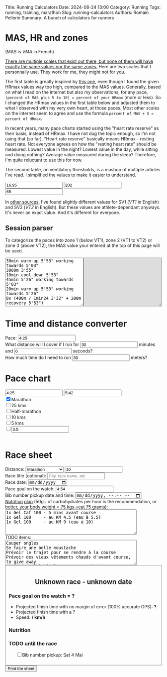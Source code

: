 Title: Running Calculators
Date: 2024-08-24 13:00
Category: Running
Tags: running, training, marathon
Slug: running-calculators
Authors: Romain Pellerin
Summary: A bunch of calculators for runners

<script>
    const matchPaceFormatWithColon = v => v && v.match(/^(\d{1,2}):(\d{2})$/);
    const matchPaceFormatWithQuotes = v => v && v.match(/^(\d{1,2})'(\d{2})"$/);
    const paceToSeconds = (v, separator = 'COLON') => {
            const [, minutes, seconds] = separator === 'COLON' ? matchPaceFormatWithColon(v) : matchPaceFormatWithQuotes(v)
            return Number(minutes) * 60 + Number(seconds)
    }
    const differenceBetweenPaces = (min, max) => paceToSeconds(max) - paceToSeconds(min)
    const secondsToTime = (v) => {
            let minutes = Math.floor(v / 60)
            let hours = 0
            const seconds = String(v % 60).padStart(2, '0')
            if (minutes > 59) {
                    hours = Math.floor(minutes / 60)
                    minutes = String(minutes % 60).padStart(2, '0')
            }
            minutes = String(minutes)
            const result = [String(hours), minutes, seconds]
            result.valueWithQuotes = hours ? `${hours}h${minutes}'${seconds}"` : `${minutes}'${seconds}"`
            result.valueWithColon = hours ? `${hours}:${minutes}:${seconds}` : `${minutes}:${seconds}`
            return result
    }
    const roundTo1 = num => Math.round((num + Number.EPSILON) * 10) / 10
    const paceInSecondsToSpeed = paceInSeconds => roundTo1(3600.0/paceInSeconds) // .toFixed(1) is less precise
    const speedInKmhTimesPercent = (kmh, percent) => (percent * kmh / 100).toFixed(2)
    const paceInSecondsToFinishTime = (paceInSeconds, kms) => secondsToTime(Math.ceil(paceInSeconds * kms)).valueWithColon
    const secondsAtPaceToMeters = (seconds, paceInSeconds) => Math.floor((seconds * 1000) / paceInSeconds)
    const metersAtPaceToSeconds = (meters, paceInSeconds) => Math.ceil((meters * paceInSeconds) / 1000)
    const speedToSecondsForOneKilometer = speed => Math.ceil(3600/speed)
</script>

# MAS, HR and zones

(MAS is _VMA_ in French)

[There are multiple scales that exist out there, but none of them will have exactly the same values nor the same zones.](https://youtu.be/4QhT_6YgOuI?t=1861) Here are two scales that I personnally use. They work for me, they might not for you.

The first table is greatly inspired by [this one](https://www.facebook.com/lorblanchet/posts/pfbid032J13PKC2rDPA84weL5dXZ9G8GpznZBVwgrqZszF6opB121oEpwqKZ7hjNQ2NCehel), even though I found the given HRmax values way too high, compared to the MAS values. Generally, based on what I read on the internet but also my observations, for any pace, `(percent of MAS plus 5 to 10) = percent of your HRmax` (more or less). So I changed the HRmax values in the first table below and adjusted them to what I observed with my very own heart, at those paces. Most other scales on the internet seem to agree and use the formula `percent of MAS + 5 = percent of HRmax`.

In recent years, many pace charts started using the "heart rate reserve" as their basis, instead of HRmax. I have not dug the topic enough, so I'm not using that (so far). "Heart rate reserve" basically means HRmax - resting heart rate. Not everyone agrees on how the "resting heart rate" should be measured. Lowest value in the night? Lowest value in the day, while sitting and doing nothing? Average value measured during the sleep? Therefore, I'm quite reluctant to use this for now.

The second table, on ventilatory thresholds, is a mashup of multiple articles I've read. I simplified the values to make it easier to understand.

<input type="number" step="0.01" id="mas" placeholder="MAS speed (km/h)" value="16.95"/>
<input type="number" step="1" id="maxhr" placeholder="Max HR" value="202"/>

<div>
<input type="number" step="1" id="random_percent" placeholder="% of your MAS" value="65"/>
<span id="random_percent_result"></span>
</div>

<div id="zones_result"></div>

In [other sources](https://youtu.be/ZDdZ3TqJkd8?t=471), I've found slightly different values for SV1 (_VT1_ in English) and SV2 (_VT2_ in English). But these values are athlete-dependant anyways. It's never an exact value. And it's different for everyone.

<script>
  const masInput = document.querySelector('input#mas')
  const maxHrInput = document.querySelector('input#maxhr')
  const randomPercent = document.querySelector('input#random_percent')

  const zones = [
    [
      {percentHr: [70], percentMas: [50,60], zone: 1, name: 'Endurance fondamentale'},
      {percentHr: [70,75], percentMas: [60,70], zone: 2, name: 'Endurance active'},
      {percentHr: [75,85], percentMas: [70,80], zone: 3, name: 'Allure marathon'},
      {percentHr: [85,95], percentMas: [80,90], zone: 4, name: 'Allures semi→10km, allure tempo, allure "au seuil" [anaérobie]'},
      {percentHr: [95,100], percentMas: [90,100], zone: 5, name: 'Allures 5km→VMA'},
    ],
    [
      {percentHr: [80], percentMas: [75], zone: 1, name: 'Sous le seuil aérobie / seuil ventilatoire 1 (SV1) = endurance fondamentale'},
      {percentHr: [80,90], percentMas: [75,85], zone: 2, name: 'Entre le seuil aérobie (SV1) et anaérobie (SV2) = allures marathon→semi'},
      {percentHr: [90,100], percentMas: [85,100], zone: 3, name: 'Au delà de SV2 = allures 10km→VMA'},
    ]
  ]

  function MASzonesInputChange() {
    if (!masInput.value) return

    document.querySelector('#zones_result').innerHTML = ""
    let randomPercentResult
    if (randomPercent.value) {
      const speed = speedInKmhTimesPercent(masInput.value, randomPercent.value)
      randomPercentResult = `= ${secondsToTime(speedToSecondsForOneKilometer(speed)).valueWithQuotes} (${speed} km/h)`
    }
    else {
      randomPercentResult = ""
    }
    document.querySelector('span#random_percent_result').innerHTML = randomPercentResult

    zones.forEach((zones,index,array) => {
        let newTable = "<table class=\"collapse\"><thead><tr><th>Zone</th><th>Name(s)</th><th>% MAS</th><th>% HRmax</th><th>Pace</th></tr></thead><tbody>"

        const hueStep = (120 / (zones.length - 1))
        zones.map(({percentMas,zone,percentHr,name},index,array) => {
          const hue = 120 - (index * hueStep)
          const color = `hsl(${hue}, 100%, 50%)`
          const speeds = percentMas.map(percent => speedInKmhTimesPercent(masInput.value, percent))
          const paces = speeds.map(speed => secondsToTime(speedToSecondsForOneKilometer(speed)).valueWithQuotes)
          const hrs = maxHrInput.value ? percentHr.map(hr => Math.round(maxHrInput.value * hr / 100)) : []
          newTable += `<tr style="background-color: ${color}"><td>${zone}</td><td>${name}</td>`
          newTable += `<td>${percentMas.length === 1 ? '<=&nbsp;' : ''}${percentMas.join('&nbsp;-&nbsp;')}%<br />${speeds.join('&nbsp;-&nbsp;')}&nbsp;km/h</td>`
          newTable += `<td>${percentHr.length === 1 ? '<=&nbsp;' : ''}${percentHr.length > 0 ? `${percentHr.join('&nbsp;-&nbsp;')}%` : ''}${hrs.length > 0 ? `<br />${hrs.join('&nbsp;-&nbsp;')}&nbsp;bpm` : ''}</td>`
          newTable += `<td>${paces.join('&nbsp;-&nbsp;')}</td>`
          newTable += `</tr>`
        })

        newTable += "</tbody></table>"
        document.querySelector('#zones_result').innerHTML += newTable
    })
  }

  masInput.addEventListener('input', MASzonesInputChange)
  maxHrInput.addEventListener('input', MASzonesInputChange)
  randomPercent.addEventListener('input', MASzonesInputChange)
  MASzonesInputChange()
</script>

## Session parser

To categorize the paces into zone 1 (below VT1), zone 2 (VT1 to VT2) or zone 3 (above VT2), the MAS value your entered at the top of this page will be used.

<div style="display: flex">
<textarea style="flex: 1 0 0" id="session_parser" rows="10" cols="0">
30min warm-up 5'53" working towards 5'03"
3000m 3'55"
10min cool-down 5'53"
45min 5'26" working towards 5'03"
20min warm-up 5'53" working towards 5'26"
8x (400m / 1min24 3'32" + 200m recovery 5'53")
10min cool-down 5'53"
6km 5'53" working towards 5'26"
4km 4'57"
</textarea>

<textarea style="flex: 1 0 0; background-color: #ddd" id="session_parser_results" rows="10" cols="0" readonly></textarea>

</div>

<div id="session_parser_zones_results"></div>

<script>
    const sessionParserTextarea = document.querySelector('textarea#session_parser')
    const sessionParserResults = document.querySelector('#session_parser_results')

    const regexWithMultiplicator = /^(?<multiplicator>\d+)\s?x\s?\((?<rest>.*?)\)$/
    const regexWorkingTowards = /(?<paceA>\d{1,2}'\d{2}")\s?working towards\s?(?<paceB>\d{1,2}'\d{2}")/g

    // ([a-z-]+ )? is for recovery/warm-up/cool-down terms
    const regexFindMeters = /(?<meters>\d{2,5})\s?m (?:\/ \dmin\d{1,2} )?([a-z-]+ )?(?<pace>\d{1,2}'\d{2}")/g
    const regexFindKiloMeters = /(?<kilometers>\d{1,2}(\.\d{1,3})?)\s?km ([a-z-]+ )?(?<pace>\d{1,2}'\d{2}")/g
    const regexMinsSecsToDistance = /(?<mins>\d{1,3})\s?mins?(?<secs>\d{1,2})? ([a-z-]+ )?(?<pace>\d{1,2}'\d{2}")/g

    function sessionParserInputChange() {
        const zone1 = [] // % MAS <= 75
        const zone2 = [] // % MAS <= 85
        const zone3 = [] // % MAS > 85

        const vt1Speed = speedInKmhTimesPercent(masInput.value, 75)
        const vt2Speed = speedInKmhTimesPercent(masInput.value, 85)
        const vt1PaceInSeconds = speedToSecondsForOneKilometer(vt1Speed)
        const vt2PaceInSeconds = speedToSecondsForOneKilometer(vt2Speed)

        const lines = sessionParserTextarea.value.split("\n")
        const results = lines.map(l => l.trim()).filter(l => l.length > 0).map(line => {
                let lineToParse = line
                let multiplicator = 1

                let result = lineToParse.match(regexWithMultiplicator)
                if (result) {
                        multiplicator *= result.groups.multiplicator
                        lineToParse = result.groups.rest
                }

                // Let's replace the "working towards" with their average pace
                result = lineToParse.matchAll(regexWorkingTowards)
                for (const match of result) {
                        const {paceA, paceB} = match.groups
                        const toReplace = match[0]
                        let averagePace = Math.ceil((paceToSeconds(paceA, 'QUOTE') + paceToSeconds(paceB, 'QUOTE')) / 2)
                        averagePace = secondsToTime(averagePace).valueWithQuotes
                        lineToParse = lineToParse.replace(toReplace, averagePace)
                }

                // Let's replace `400m 4'57"` with `4000@4'57"`
                result = lineToParse.matchAll(regexFindMeters)
                for (const match of result) {
                        const {meters, pace} = match.groups
                        const toReplace = match[0]
                        const metersAtPace = `${meters}@${pace}`
                        lineToParse = lineToParse.replace(toReplace, metersAtPace)
                }
                // Let's replace `4km 4'57"` with `4000@4'57"`
                result = lineToParse.matchAll(regexFindKiloMeters)
                for (const match of result) {
                        const {kilometers, pace} = match.groups
                        const toReplace = match[0]
                        const metersAtPace = `${Number(kilometers)*1000}@${pace}`
                        lineToParse = lineToParse.replace(toReplace, metersAtPace)
                }
                // Let's replace `10min cool-down 5'53" with 1700@5'53"` with `1700@5'53"`
                result = lineToParse.matchAll(regexMinsSecsToDistance)
                for (const match of result) {
                        const {mins, secs, pace} = match.groups
                        const toReplace = match[0]
                        const paceInSeconds = paceToSeconds(pace, "QUOTES")
                        const meters = secondsAtPaceToMeters((Number(mins) * 60) + Number(secs ?? "0"), paceInSeconds)
                        const metersAtPace = `${meters}@${pace}`
                        lineToParse = lineToParse.replace(toReplace, metersAtPace)
                }

                let segments
                if (lineToParse.includes('+')) {
                        segments = lineToParse.split(/\s?\+\s?/)
                }
                else {
                        segments = [lineToParse]
                }
                if (!segments.every(segment => segment.match(/^\d+@\d{1,2}'\d{2}"$/))) {
                        return "Line could not be parsed"
                }

                segments = segments.map(segment => {
                        let [meters, pace] = segment.split('@')
                        meters *= multiplicator
                        const paceInSeconds = paceToSeconds(pace, "QUOTES")
                        if (paceInSeconds >= vt1PaceInSeconds) zone1.push(meters)
                        else if (paceInSeconds >= vt2PaceInSeconds) zone2.push(meters)
                        else zone3.push(meters)

                        return `${meters}@${pace}`
                })
                return segments.join(" + ")
        })

        sessionParserResults.innerHTML = results.filter(l => l.length > 0).join("\n")

        const metersInZone1 = zone1.reduce((acc, item) => acc + item, 0)
        const metersInZone2 = zone2.reduce((acc, item) => acc + item, 0)
        const metersInZone3 = zone3.reduce((acc, item) => acc + item, 0)
        const zonesResults = document.querySelector('#session_parser_zones_results')
        zonesResults.innerHTML = `Zone 1: ${metersInZone1/1000}kms<br />Zone 2 (faster than ${secondsToTime(vt1PaceInSeconds).valueWithQuotes}): ${metersInZone2/1000}kms<br />Zone 3 (faster than ${secondsToTime(vt2PaceInSeconds).valueWithQuotes}): ${metersInZone3/1000}kms<br /><button id="sessionCopy">Copy</button>`

        const copyContent = async () => {
                try {
                        // Fo google spreadsheet, columns "quality kms in zone 2" and "quality kms in zone 3"
                        await navigator.clipboard.writeText(`${metersInZone2/1000}\t${metersInZone3/1000}`);
                        console.log('Content copied to clipboard');
                } catch (err) {
                        console.error('Failed to copy: ', err);
                }
        }
        document.querySelector('button#sessionCopy').onclick = copyContent
    }
    sessionParserTextarea.addEventListener('input', sessionParserInputChange)
    masInput.addEventListener('input', sessionParserInputChange)
    sessionParserInputChange()
</script>

# Time and distance converter

<div id="time_and_distance_converter">
<div>Pace: <input pattern="\d{1,2}:\d{2}" type="text" id="time_and_distance_converter_pace" placeholder="Pace" value="4:25"/></div>
<div>What distance will I cover if I run for <input type="number" step="1" id="time_to_distance_mins" value="30"/> minutes and <input type="number" step="1" id="time_to_distance_secs" value="0"/> seconds? <strong id="time_to_distance_results"></strong></div>
<div>How much time do I need to run <input type="number" step="1" id="distance_to_time" value="30"/> meters? <strong id="distance_to_time_results"></strong></div>
</div>

<script>
    function timeAndDistanceConverterInputChange() {
        const pace = document.querySelector('input#time_and_distance_converter_pace').value
        if (!matchPaceFormatWithColon(pace)) return

        const paceInSeconds = paceToSeconds(pace)

        let timeInSecondsToConvert = Number(document.querySelector('input#time_to_distance_secs').value ?? '0')
        const timeInMinutesToConvert = Number(document.querySelector('input#time_to_distance_mins').value ?? '0')
        timeInSecondsToConvert += (timeInMinutesToConvert * 60)
        const timeConvertedInDistance = secondsAtPaceToMeters(timeInSecondsToConvert, paceInSeconds)
        document.querySelector('#time_to_distance_results').innerText = `${timeConvertedInDistance}m`

        const metersToConvert = Number(document.querySelector('input#distance_to_time').value ?? '0')
        const [hours, minutes, seconds] = secondsToTime(metersAtPaceToSeconds(metersToConvert, paceInSeconds))
        document.querySelector('#distance_to_time_results').innerText = hours ? `${hours}hrs ${minutes}mins ${seconds}secs` : `${minutes}mins ${seconds}secs`
    }
    document.querySelectorAll('#time_and_distance_converter input').forEach(el => {
        el.addEventListener('input', timeAndDistanceConverterInputChange)
    })
    timeAndDistanceConverterInputChange()
</script>

# Pace chart

<div id="pace_chart_info">
<input pattern="\d{1,2}:\d{2}" type="text" id="fastest_pace" placeholder="Fastest pace" value="4:25"/>
<input pattern="\d{1,2}:\d{2}" type="text" id="slowest_pace" placeholder="Slowest pace" value="5:42"/>

<div class="distance"><input data-kms="42.195" id="marathon" type="checkbox" checked /><label for="marathon">Marathon</label></div>
<div class="distance"><input data-kms="25" id="km25" type="checkbox" /><label for="km25">25 kms</label></div>
<div class="distance"><input data-kms="21.0975" id="half_marathon" type="checkbox" /><label for="half_marathon">Half-marathon</label></div>
<div class="distance"><input data-kms="10" id="km10" type="checkbox" /><label for="km10">10 kms</label></div>
<div class="distance"><input data-kms="5" id="km5" type="checkbox" /><label for="km5">5 kms</label></div>
<div class="distance"><input data-kms="custom" type="checkbox" /><input type="number" step="0.1" id="custom" placeholder="Custom distance" value="3.5"/></div>
</div>

<table class="collapse" id="pace_chart_results"></table>

<script>
    const fastestPace = document.querySelector('input#fastest_pace')
    const slowestPace = document.querySelector('input#slowest_pace')
    const custom = document.querySelector('input#custom')

    function paceChartInputChange() {
        custom.parentElement.querySelector('[data-kms]').dataset.kms = custom.value

        const min = fastestPace.value;
        const max = slowestPace.value;

        if (!matchPaceFormatWithColon(min) || !matchPaceFormatWithColon(max) || differenceBetweenPaces(min, max) < 0) return
        const difference = differenceBetweenPaces(min, max) + 1
        const minInSeconds = paceToSeconds(min)

        const table = document.getElementById('pace_chart_results')
        let newTable = "<thead><tr><th>Pace</th><th>Speed</th>"

        const distances = Array.from(document.querySelectorAll('.distance')).map(div => {
                const input = div.querySelector('input[type="checkbox"]')
                const checked = input.checked
                const kms = Number(input.dataset.kms)
                const label = div.querySelector('label')?.innerText ?? `${kms} kms`
                return {checked, kms, label}
        }).filter(({checked})=>checked);

        newTable += `${distances.map(({kms, label}) => `<th>${label}</th>`).join("")}</tr></thead><tbody>`

        const paces = [...new Array(+difference)].map(function(_,i) { return i + minInSeconds })
        const result = paces.map(function(paceInSeconds) {
            const pace = secondsToTime(paceInSeconds).valueWithQuotes
            const speed = paceInSecondsToSpeed(paceInSeconds)
            const row = distances.map(({kms}) => `<td>${paceInSecondsToFinishTime(paceInSeconds, kms)}</td>`).join("")

            newTable += `<tr><th>${pace}</th><th>${speed} km/h</th>${row}</tr>`
        })

        newTable += "</tbody>"
        table.innerHTML = newTable
    }

    document.querySelectorAll('#pace_chart_info input').forEach(el => {
        el.addEventListener('input', paceChartInputChange)
    })
    if (fastestPace.value || slowestPace.value) {
        paceChartInputChange()
    }
</script>

# Race sheet

<div id="race_sheet_info">
<div>
        <label for="race_sheet_distance">Distance:</label>
        <select name="race_sheet_distance" id="race_sheet_distance">
                <option value="marathon">Marathon</option>
                <option value="half_marathon">Half-marathon</option>
                <option value="custom">Custom distance</option>
        </select>
        <input type="number" step="0.1" id="race_sheet_custom_distance" placeholder="Custom distance" value="10"/>
</div>
<div><label for="race_title">Race title (optional):</label> <input type="text" id="race_title" name="race_title" placeholder="City, race name, etc" /></div>
<div><label for="race_date">Race date:</label> <input type="date" id="race_date" name="race_date" /></div>
<div><label for="pace_goal">Pace goal on the watch:</label> <input pattern="\d{1,2}:\d{2}" type="text" id="pace_goal" value="4:54"/></div>
<div><label for="bib_number_pickup_date">Bib number pickup date and time:</label> <input type="datetime-local" id="bib_number_pickup_date" name="bib_number_pickup_date" /></div>
<div>
<label for="nutrition_plan"><a href="https://www.youtube.com/watch?v=COrTo5DUvuo">Nutrition</a> <a href="https://www.maurten.com/fuelguide/">plan</a> (50g+ of carbohydrates per hour is the recommendation, or better, <a href="https://youtu.be/mu7celO4IEE?t=237">your body weight = 75 kgs→eat 75 grams</a>):</label><br />
<textarea id="nutrition_plan" name="nutrition_plan" rows="5" cols="50">
1x Gel Caf 100 - 5 mins avant course
1x Gel 100     - au KM 4.5 (eau à 5.5)
1x Gel 100     - au KM 9 (eau à 10)
</textarea>
</div>
<div>
<label for="todo_items">TODO items:</label><br />
<textarea id="todo_items" name="todo_items" rows="5" cols="50">
Couper ongles
Se faire une belle moustache
Prévoir le trajet pour se rendre à la course
Prévoir des vieux vêtements chauds d'avant course, to give away
Si je dors à l'hôtel, emmener un sharpie + mon propre dîner pour samedi soir (pâtes) et petit-déj du dimanche
Samedi : shake-out run avec 1km à allure ~24h avant la course (donc le matin)
Samedi : charger montre et la reboot
Samedi : accrocher bib number au dossard et tout préparer pour être prêt à partir le dimanche matin
Samedi soir : préparer le petit déjeuner
Dimanche matin : petit-déj AU MOINS 2h avant la course
Dimanche matin : noter dans la main
  Warm up
  Montre en mode pace sur distance un peu plus longue
  Water/Feeding station/WC: Km 5, 10, etc
Dimanche matin : prendre casquette, lunettes, HRM chest strap, manchons
</textarea>
</div>
</div>

<div id="race_sheet" style="border: 1px solid gray; padding: 10px;">
        <h2 style="text-align:center">Unknown race - unknown date</h2>
        <p style="text-align:center;font-style:italic" id="race_sheet_subtitle"></p>
        <h3>Pace goal on the watch = <span id="race_pace_goal">?</span></h3>
        <ul>
                <li>Projected finish time with no margin of error (100% accurate GPS): <strong><span id="race_pace_goal_finish_time">?</span></strong></li>
                <li>Projected finish time with a <span id="race_pace_goal_finish_time_margin_error">?</span></li>
                <li>Speed: <strong><span id="race_pace_goal_speed">/</span> km/h</strong></li>
        </ul>
        <h3>Nutrition</h3>
        <ul id="race_sheet_nutrition">
        </ul>
        <h3>TODO until the race</h3>
        <ul id="race_todo" style="list-style-type:none;">
                <li id="race_bib_pickup_date_li"><input type="checkbox">Bib number pickup: <span id="race_bib_pickup_date">Sat 4 Mai</span></li>
        </ul>
</div>
<button onclick="printSheet()">Print the sheet</button>

<script>
    function raceSheetInputChange() {
        const preDefinedDistances = {
                'marathon': [42.195, 'Marathon'],
                'half_marathon': [21.0975, 'Half-marathon']
        }

        const raceCustomDistance = document.querySelector('#race_sheet_custom_distance')
        const raceDistance = document.querySelector('#race_sheet_distance').value
        const customRaceDistanceSelected = raceDistance === 'custom'
        raceCustomDistance.style = customRaceDistanceSelected ? '' : 'display:none';
        const [kms, label] = customRaceDistanceSelected ? [Number(raceCustomDistance.value), "Race"] : preDefinedDistances[raceDistance]

        // Sheet title and subtitle
        const dateValue = document.querySelector('#race_date').value
        const date = dateValue ? new Date(dateValue).toDateString() : 'unknown date'
        const title = document.querySelector('#race_title').value?.trim()
        let sheetTitle = label
        if (title) {
                sheetTitle += ` - ${title}`
        }
        document.querySelector('#race_sheet h2').innerText = `${sheetTitle} - ${date}`

        // Race distance
        document.querySelector('#race_sheet_subtitle').innerHTML = `${kms} kms`

        // Pace goal
        const paceGoal = document.querySelector('#pace_goal').value
        if (matchPaceFormatWithColon(paceGoal)) {
                const paceInSeconds = paceToSeconds(paceGoal)

                document.querySelector('#race_sheet #race_pace_goal').innerText = secondsToTime(paceInSeconds).valueWithQuotes
                document.querySelector('#race_sheet #race_pace_goal_finish_time').innerHTML = paceInSecondsToFinishTime(paceInSeconds, kms)
                const marginOfErrorInPercent = 1.5
                const marginOfError = ((marginOfErrorInPercent + 100) / 100).toFixed(3)
                const kmsWithError = (kms*marginOfError).toFixed(3)
                document.querySelector('#race_pace_goal_finish_time_margin_error').innerHTML = `${marginOfErrorInPercent}% margin of error (${kmsWithError} kms): <strong>${paceInSecondsToFinishTime(paceInSeconds, kmsWithError)}</strong>`
                document.querySelector('#race_sheet #race_pace_goal_speed').innerText = paceInSecondsToSpeed(paceInSeconds)
        }

        // Nutrition
        const nutritionItems = document.querySelector('#nutrition_plan').value.split("\n").map(e => e.trim()).filter(Boolean)
        const raceNutritionList = document.querySelector('#race_sheet_nutrition')
        raceNutritionList.innerHTML = ''
        nutritionItems.forEach(line => {
                const li = document.createElement('li')
                li.innerText = line
                raceNutritionList.appendChild(li)
        })

        // TODO list
        const todoItems = document.querySelector('#todo_items').value.split("\n").map(e => e.trimEnd()).filter(Boolean)
        const raceTodoList = document.querySelector('#race_todo')
        Array.from(raceTodoList.children).forEach(li => {
                if (!li.matches('#race_bib_pickup_date_li')) {
                        li.remove();
                }
        })
        let parentLi, currentUl = raceTodoList, rootUl = raceTodoList
        todoItems.forEach(line => {
                const li = document.createElement('li')

                if (line.startsWith(' ') && parentLi) {
                        if (currentUl === rootUl) {
                                currentUl = document.createElement('ul')
                                parentLi.appendChild(currentUl)
                        }
                }
                else {
                        currentUl = rootUl
                }

                li.innerHTML = `<input type="checkbox">${line}`
                currentUl.appendChild(li)
                parentLi = li
        })

        // Bib pickup date
        const bibNumberPickupDateValue = document.querySelector('#bib_number_pickup_date').value
        const bibNumberPickupDate = bibNumberPickupDateValue ? new Date(bibNumberPickupDateValue) : 'unknown date'
        document.querySelector('#race_bib_pickup_date').innerText =
                typeof bibNumberPickupDate === 'string'
                ? bibNumberPickupDate
                : `${bibNumberPickupDate.toDateString()}, ${bibNumberPickupDate.toLocaleTimeString()}`
    }

    document.querySelectorAll('#race_sheet_info input, #race_sheet_info select, #race_sheet_info textarea').forEach(el => {
        el.addEventListener('input', raceSheetInputChange)
    })
    raceSheetInputChange()

    window.printSheet = () => {
        const elem = document.querySelector('#race_sheet');
        const printWindow = window.open('', 'PRINT', 'height=600,width=800');
        printWindow.document.write('<html><head><title>Race sheet</title>');
        printWindow.document.write('</head><body>');
        printWindow.document.write(elem.innerHTML);
        printWindow.document.write('</body></html>');

        printWindow.print();
        printWindow.close();

        return true;
    }
</script>
